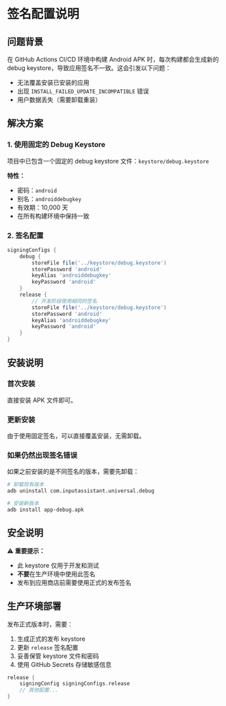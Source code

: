 # 签名配置说明

## 问题背景

在 GitHub Actions CI/CD 环境中构建 Android APK 时，每次构建都会生成新的 debug keystore，导致应用签名不一致。这会引发以下问题：

- 无法覆盖安装已安装的应用
- 出现 `INSTALL_FAILED_UPDATE_INCOMPATIBLE` 错误
- 用户数据丢失（需要卸载重装）

## 解决方案

### 1. 使用固定的 Debug Keystore

项目中已包含一个固定的 debug keystore 文件：`keystore/debug.keystore`

**特性：**
- 密码：`android`
- 别名：`androiddebugkey`
- 有效期：10,000 天
- 在所有构建环境中保持一致

### 2. 签名配置

```gradle
signingConfigs {
    debug {
        storeFile file('../keystore/debug.keystore')
        storePassword 'android'
        keyAlias 'androiddebugkey'
        keyPassword 'android'
    }
    release {
        // 开发阶段使用相同的签名
        storeFile file('../keystore/debug.keystore')
        storePassword 'android'
        keyAlias 'androiddebugkey'
        keyPassword 'android'
    }
}
```

## 安装说明

### 首次安装
直接安装 APK 文件即可。

### 更新安装
由于使用固定签名，可以直接覆盖安装，无需卸载。

### 如果仍然出现签名错误
如果之前安装的是不同签名的版本，需要先卸载：

```bash
# 卸载现有版本
adb uninstall com.inputassistant.universal.debug

# 安装新版本
adb install app-debug.apk
```

## 安全说明

⚠️ **重要提示：**
- 此 keystore 仅用于开发和测试
- **不要**在生产环境中使用此签名
- 发布到应用商店前需要使用正式的发布签名

## 生产环境部署

发布正式版本时，需要：

1. 生成正式的发布 keystore
2. 更新 `release` 签名配置
3. 妥善保管 keystore 文件和密码
4. 使用 GitHub Secrets 存储敏感信息

```gradle
release {
    signingConfig signingConfigs.release
    // 其他配置...
}
```
